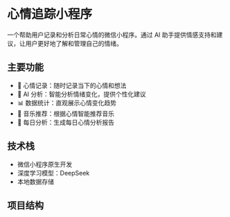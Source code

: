 # 心情追踪小程序

一个帮助用户记录和分析日常心情的微信小程序。通过 AI 助手提供情感支持和建议，让用户更好地了解和管理自己的情绪。

## 主要功能

- 📝 心情记录：随时记录当下的心情和想法
- 🤖 AI 分析：智能分析情绪变化，提供个性化建议
- 📊 数据统计：直观展示心情变化趋势
- 🎵 音乐推荐：根据心情智能推荐音乐
- 📅 每日分析：生成每日心情分析报告

## 技术栈

- 微信小程序原生开发
- 深度学习模型：DeepSeek
- 本地数据存储

## 项目结构